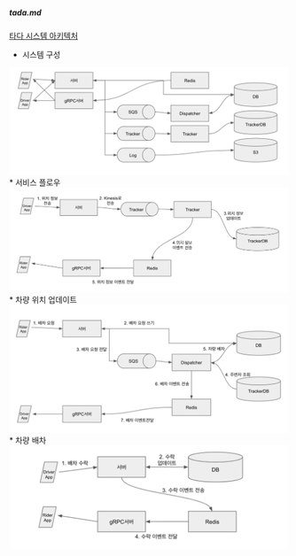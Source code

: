 ##### tada.md

[타다 시스템 아키텍처](http://engineering.vcnc.co.kr/2019/01/tada-system-architecture/)
* 시스템 구성
<img src="images/tada-architecture.png">
* 서비스 플로우
<img src="images/tada-tracker.png">
* 차량 위치 업데이트
<img src="images/tada-dispatch.png">
* 차량 배차
<img src="images/tada-dispatch-accept.png">
